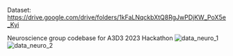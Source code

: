 Dataset: https://drive.google.com/drive/folders/1kFaLNqckbXtQ8RgJwPDjKW_PoX5e_Kyi

Neuroscience group codebase for A3D3 2023 Hackathon
![data_neuro_1](https://github.com/a3d3-hackathon/neuro_hack_2023/assets/102822547/3cfd43e5-f496-475b-bc67-91aa14c44ee7)
![data_neuro_2](https://github.com/a3d3-hackathon/neuro_hack_2023/assets/102822547/6268770b-af83-49f9-b096-7ff3f6716358)
